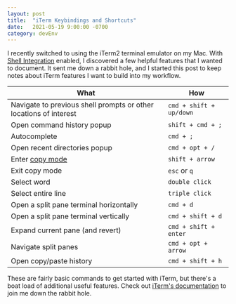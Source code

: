 ```yaml
---
layout: post
title:  "iTerm Keybindings and Shortcuts"
date:   2021-05-19 9:00:00 -0700
category: devEnv
---
```


I recently switched to using the iTerm2 terminal emulator on my Mac. With [Shell Integration](https://iterm2.com/documentation-shell-integration.html) enabled, I discovered a few helpful features that I wanted to document. It sent me down a rabbit hole, and I started this post to keep notes about iTerm features I want to build into my workflow.

| What | How |
| --- | --- |
Navigate to previous shell prompts or other locations of interest | `cmd + shift + up/down`
Open command history popup | `shift + cmd + ;`
Autocomplete | `cmd + ;`
Open recent directories popup | `cmd + opt + /`
Enter [copy mode](https://iterm2.com/documentation-copymode.html) | `shift + arrow`
Exit copy mode | `esc` or `q`
Select word | `double click`
Select entire line | `triple click`
Open a split pane terminal horizontally | `cmd + d`
Open a split pane terminal vertically | `cmd + shift + d`
Expand current pane (and revert) | `cmd + shift + enter`
Navigate split panes | `cmd + opt + arrow`
Open copy/paste history | `cmd + shift + h`

These are fairly basic commands to get started with iTerm, but there's a boat load of additional useful features. Check out [iTerm's documentation](https://iterm2.com/documentation.html) to join me down the rabbit hole.
